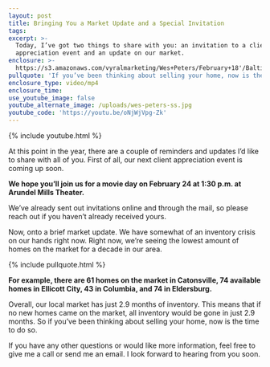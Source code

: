 ```yaml
---
layout: post
title: Bringing You a Market Update and a Special Invitation
tags:
excerpt: >-
  Today, I’ve got two things to share with you: an invitation to a client
  appreciation event and an update on our market.
enclosure: >-
  https://s3.amazonaws.com/vyralmarketing/Wes+Peters/February+18'/Baltimore%2520Metro%2520Real%2520Estate-%2520Client%2520Event.mp4
pullquote: 'If you’ve been thinking about selling your home, now is the time to do so.'
enclosure_type: video/mp4
enclosure_time:
use_youtube_image: false
youtube_alternate_image: /uploads/wes-peters-ss.jpg
youtube_code: 'https://youtu.be/oNjWjVpg-Zk'
---
```


{% include youtube.html %}

At this point in the year, there are a couple of reminders and updates I’d like to share with all of you. First of all, our next client appreciation event is coming up soon.

**We hope you’ll join us for a movie day on February 24 at 1:30 p.m. at Arundel Mills Theater.**

We’ve already sent out invitations online and through the mail, so please reach out if you haven’t already received yours.

Now, onto a brief market update. We have somewhat of an inventory crisis on our hands right now. Right now, we’re seeing the lowest amount of homes on the market for a decade in our area.

{% include pullquote.html %}

**For example, there are 61 homes on the market in Catonsville, 74 available homes in Ellicott City, 43 in Columbia, and 74 in Eldersburg.**

Overall, our local market has just 2.9 months of inventory. This means that if no new homes came on the market, all inventory would be gone in just 2.9 months. So if you’ve been thinking about selling your home, now is the time to do so.

If you have any other questions or would like more information, feel free to give me a call or send me an email. I look forward to hearing from you soon.